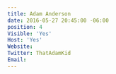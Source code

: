 ```yaml
---
title: Adam Anderson
date: 2016-05-27 20:45:00 -06:00
position: 4
Visible: 'Yes'
Host: 'Yes'
Website: 
Twitter: ThatAdamKid
Email: 
---
```


